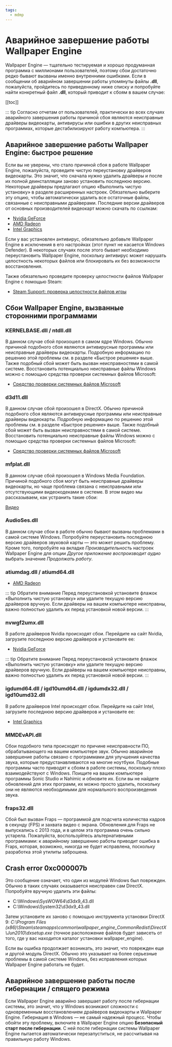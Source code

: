 ```yaml
---
tags:
  - mdmp
---
```


# Аварийное завершение работы Wallpaper Engine

Wallpaper Engine — тщательно тестируемая и хорошо продуманная программа с миллионами пользователей, поэтому сбои достаточно редко бывают вызваны именно внутренними ошибками. Если в сообщении об аварийном завершении работы упомянуты файлы **.dll**, пожалуйста, пройдитесь по приведенному ниже списку и попробуйте найти конкретный файл **.dll**, который приводит к сбоям в вашем случае:

[[toc]]

::: tip
Согласно отчетам от пользователей, практически во всех случаях аварийного завершения работы причиной сбоя являются неисправные драйверы видеокарты, антивирусы или ошибки в других неисправных программах, которые дестабилизируют работу компьютера.
:::

## Аварийное завершение работы Wallpaper Engine: быстрое решение

Если вы не уверены, что стало причиной сбоя в работе Wallpaper Engine, пожалуйста, проведите чистую переустановку драйверов видеокарты. Это значит, что сначала нужно удалить драйверы и после их полной деинсталляции заново установить последнюю версию. Некоторые драйверы предлагают опцию «Выполнить чистую установку» в разделе расширенных настроек. Обязательно выберите эту опцию, чтобы автоматически удалить все остаточные файлы, связанные с неисправными драйверами. Последние версии драйверов от основных производителей видеокарт можно скачать по ссылкам:

* [Nvidia GeForce](https://www.nvidia.com/Download/index.aspx)
* [AMD Radeon](https://www.amd.com/support)
* [Intel Graphics](https://downloadcenter.intel.com/product/80939/Graphics-Drivers)

Если у вас установлен антивирус, обязательно добавьте Wallpaper Engine в исключения в его настройках (этот пункт не касается Windows Defender). В некоторых случаях после этого бывает необходимо переустановить Wallpaper Engine, поскольку антивирус может нарушать целостность некоторых файлов или блокировать их без возможности восстановления.

Также обязательно проведите проверку целостности файлов Wallpaper Engine с помощью Steam:

* [Steam Support: проверка целостности файлов игры](https://support.steampowered.com/kb_article.php?ref=2037-QEUH-3335)

## Сбои Wallpaper Engine, вызванные сторонними программами

### KERNELBASE.dll / ntdll.dll

В данном случае сбой произошел в самом ядре Windows. Обычно причиной подобного сбоя являются антивирусные программы или неисправные драйверы видеокарты. Подробную информацию по решению этой проблемы см. в разделе «Быстрое решение» выше. Также подобный сбой может быть вызван неисправностями в самой системе. Восстановить потенциально неисправные файлы Windows можно с помощью средства проверки системных файлов Microsoft:

* [Средство проверки системных файлов Microsoft](https://support.microsoft.com/ru-ru/help/929833/use-the-system-file-checker-tool-to-repair-missing-or-corrupted-system)

### d3d11.dll

В данном случае сбой произошел в DirectX. Обычно причиной подобного сбоя являются антивирусные программы или неисправные драйверы видеокарты. Подробную информацию по решению этой проблемы см. в разделе «Быстрое решение» выше. Также подобный сбой может быть вызван неисправностями в самой системе. Восстановить потенциально неисправные файлы Windows можно с помощью средства проверки системных файлов Microsoft:

* [Средство проверки системных файлов Microsoft](https://support.microsoft.com/ru-ru/help/929833/use-the-system-file-checker-tool-to-repair-missing-or-corrupted-system)

### mfplat.dll

В данном случае сбой произошел в Windows Media Foundation. Причиной подобного сбоя могут быть неисправные драйверы видеокарты, но чаще проблема связана с неисправными или отсутствующими видеокодеками в системе. В этом видео мы рассказываем, как устранить такие сбои:

[Видео](/noshow/notplaying.html)

### AudioSes.dll

В данном случае сбои в работе обычно бывают вызваны проблемами в самой системе Windows. Попробуйте переустановить последнюю версию драйверов звуковой карты — это может решить проблему. Кроме того, попробуйте на вкладке *Производительность* настроек Wallpaper Engine для опции *Другое приложение воспроизводит аудио* выбрать значение *Продолжать работу*.

### atiumdag.dll / atiumd64.dll

* [AMD Radeon](https://www.amd.com/support)

::: tip
Обратите внимание Перед переустановкой установите флажок «Выполнить чистую установку» или удалите текущую версию драйверов вручную. Если драйверы на вашем компьютере неисправны, важно полностью удалить их перед установкой новой версии.
:::

### nvwgf2umx.dll

В работе драйверов Nvidia происходят сбои. Перейдите на сайт Nvidia, загрузите последнюю версию драйверов и установите ее:

* [Nvidia GeForce](https://www.nvidia.com/Download/index.aspx)

::: tip
Обратите внимание Перед переустановкой установите флажок «Выполнить чистую установку» или удалите текущую версию драйверов вручную. Если драйверы на вашем компьютере неисправны, важно полностью удалить их перед установкой новой версии.
:::

### igdumd64.dll / igd10umd64.dll / igdumdx32.dll / igd10umd32.dll

В работе драйверов Intel происходят сбои. Перейдите на сайт Intel, загрузите последнюю версию драйверов и установите ее:

* [Intel Graphics](https://downloadcenter.intel.com/product/80939/Graphics-Drivers)


### MMDEvAPI.dll

Сбои подобного типа происходят по причине неисправности ПО, обрабатывающего на вашем компьютере звук. Обычно аварийное завершение работы связано с программами для улучшения качества звука, которые предустанавливаются на многие ноутбуки. Подобные программы часто приводят к сбоям в работе системы, поскольку плохо взаимодействуют с Windows. Поищите на вашем компьютере программы Sonic Studio и Nahimic и обновите их. Если вы не найдете обновлений для этих программ, их можно просто удалить, поскольку они не являются необходимыми для нормального воспроизведения звука.

### fraps32.dll

Сбой был вызван Fraps — программой для подсчета количества кадров в секунду (FPS) и захвата видео с экрана. Обновления для Fraps не выпускались с 2013 года, и в целом эта программа очень сильно устарела. Пожалуйста, воспользуйтесь альтернативными программами: к аварийному завершению работы приводит ошибка в Fraps, которая, возможно, никогда не будет исправлена, поскольку разработка этой утилиты заброшена.

## Crash error 0xc000007b

Это сообщение означает, что один из модулей Windows был поврежден. Обычно в таких случаях оказывается неисправен сам DirectX. Попробуйте вручную удалить эти файлы:

* C:\Windows\SysWOW64\d3dx9_43.dll
* C:\Windows\System32\d3dx9_43.dll

Затем установите их заново с помощью инструмента установки DirectX 9: *C:\Program Files (x86)\Steam\steamapps\common\wallpaper_engine\_CommonRedist\DirectX\Jun2010\dxsetup.exe* (точное расположение файлов будет зависеть от того, где у вас находится каталог установки wallpaper_engine).

Если вы ошибка продолжает возникать, это значит, что поврежден еще и другой модуль DirectX. Обычно это указывает на более серьезные проблемы в самой системе Windows, без исправления которых Wallpaper Engine работать не будет.

## Аварийное завершение работы после гибернации / спящего режима

Если Wallpaper Engine аварийно завершает работу после гибернации системы, это значит, что у Windows возникают сложности с одновременным восстановлением драйверов видеокарты и Wallpaper Engine. Гибернация в Windows — не самый надежный процесс. Чтобы обойти эту проблему, включите в Wallpaper Engine опцию **Безопасный старт после гибернации**. С ней после гибернации системы Wallpaper Engine пытается автоматически перезапуститься, не рассчитывая на правильную работу Windows.